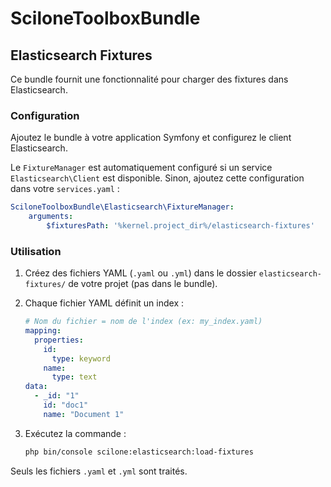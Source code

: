 # SciloneToolboxBundle

## Elasticsearch Fixtures

Ce bundle fournit une fonctionnalité pour charger des fixtures dans Elasticsearch.

### Configuration

Ajoutez le bundle à votre application Symfony et configurez le client Elasticsearch.

Le `FixtureManager` est automatiquement configuré si un service `Elasticsearch\Client` est disponible. Sinon, ajoutez cette configuration dans votre `services.yaml` :

```yaml
SciloneToolboxBundle\Elasticsearch\FixtureManager:
    arguments:
        $fixturesPath: '%kernel.project_dir%/elasticsearch-fixtures'
```

### Utilisation

1. Créez des fichiers YAML (`.yaml` ou `.yml`) dans le dossier `elasticsearch-fixtures/` de votre projet (pas dans le bundle).

2. Chaque fichier YAML définit un index :
   ```yaml
   # Nom du fichier = nom de l'index (ex: my_index.yaml)
   mapping:
     properties:
       id:
         type: keyword
       name:
         type: text
   data:
     - _id: "1"
       id: "doc1"
       name: "Document 1"
   ```

3. Exécutez la commande :
   ```bash
   php bin/console scilone:elasticsearch:load-fixtures
   ```

Seuls les fichiers `.yaml` et `.yml` sont traités.
